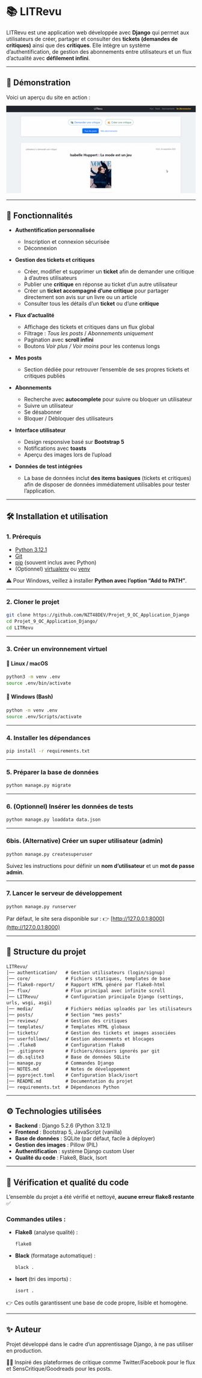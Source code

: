 # 📚 LITRevu

LITRevu est une application web développée avec **Django** qui permet aux utilisateurs de créer, partager et consulter des **tickets (demandes de critiques)** ainsi que des **critiques**.
Elle intègre un système d’authentification, de gestion des abonnements entre utilisateurs et un flux d’actualité avec **défilement infini**.

---

## 🎥 Démonstration

Voici un aperçu du site en action :

![Démo du site](LITRevu/core/static/core/img/presentation.gif)

---

## 🚀 Fonctionnalités

* **Authentification personnalisée**

  * Inscription et connexion sécurisée
  * Déconnexion

* **Gestion des tickets et critiques**

  * Créer, modifier et supprimer un **ticket** afin de demander une critique à d’autres utilisateurs  
  * Publier une **critique** en réponse au ticket d’un autre utilisateur
  * Créer un **ticket accompagné d’une critique** pour partager directement son avis sur un livre ou un article  
  * Consulter tous les détails d’un **ticket** ou d’une **critique**  

* **Flux d’actualité**

  * Affichage des tickets et critiques dans un flux global
  * Filtrage : *Tous les posts* / *Abonnements uniquement*
  * Pagination avec **scroll infini**
  * Boutons *Voir plus / Voir moins* pour les contenus longs

* **Mes posts**

  * Section dédiée pour retrouver l’ensemble de ses propres tickets et critiques publiés

* **Abonnements**

  * Recherche avec **autocomplete** pour suivre ou bloquer un utilisateur
  * Suivre un utilisateur
  * Se désabonner
  * Bloquer / Débloquer des utilisateurs

* **Interface utilisateur**

  * Design responsive basé sur **Bootstrap 5**
  * Notifications avec **toasts**
  * Aperçu des images lors de l’upload

* **Données de test intégrées**

  * La base de données inclut **des items basiques** (tickets et critiques) afin de disposer de données immédiatement utilisables pour tester l’application.

---

## 🛠️ Installation et utilisation

### 1. Prérequis

* [Python 3.12.1](https://www.python.org/downloads/)
* [Git](https://git-scm.com/)
* [pip](https://pip.pypa.io/en/stable/) (souvent inclus avec Python)
* (Optionnel) [virtualenv](https://virtualenv.pypa.io/) ou [venv](https://docs.python.org/3/library/venv.html)

⚠️ Pour Windows, veillez à installer **Python avec l’option “Add to PATH”**.

---

### 2. Cloner le projet

```bash
git clone https://github.com/NZT48DEV/Projet_9_OC_Application_Django
cd Projet_9_OC_Application_Django/
cd LITRevu
```

---

### 3. Créer un environnement virtuel

#### 🔹 Linux / macOS

```bash
python3 -m venv .env
source .env/bin/activate
```

#### 🔹 Windows (Bash)

```bash
python -m venv .env
source .env/Scripts/activate
```

---

### 4. Installer les dépendances

```bash
pip install -r requirements.txt
```

---

### 5. Préparer la base de données

```bash
python manage.py migrate
```

---

### 6. (Optionnel) Insérer les données de tests

```bash
python manage.py loaddata data.json
```

---

### 6bis. (Alternative) Créer un super utilisateur (admin)

```bash
python manage.py createsuperuser
```

Suivez les instructions pour définir un **nom d’utilisateur** et un **mot de passe admin**.

---

### 7. Lancer le serveur de développement

```bash
python manage.py runserver
```

Par défaut, le site sera disponible sur :
👉 [http://127.0.0.1:8000](http://127.0.0.1:8000)

---

## 📂 Structure du projet

```
LITRevu/
│── authentication/   # Gestion utilisateurs (login/signup)
│── core/             # Fichiers statiques, templates de base
│── flake8-report/    # Rapport HTML généré par flake8-html
│── flux/             # Flux principal avec infinite scroll
│── LITRevu/          # Configuration principale Django (settings, urls, wsgi, asgi)
│── media/            # Fichiers médias uploadés par les utilisateurs
│── posts/            # Section "mes posts"
│── reviews/          # Gestion des critiques
│── templates/        # Templates HTML globaux
│── tickets/          # Gestion des tickets et images associées
│── userfollows/      # Gestion abonnements et blocages
│── .flake8           # Configuration flake8
│── .gitignore        # Fichiers/dossiers ignorés par git
│── db.sqlite3        # Base de données SQLite
│── manage.py         # Commandes Django
│── NOTES.md          # Notes de développement
│── pyproject.toml    # Configuration black/isort
│── README.md         # Documentation du projet
│── requirements.txt  # Dépendances Python
```

---

## ⚙️ Technologies utilisées

* **Backend** : Django 5.2.6 (Python 3.12.1)
* **Frontend** : Bootstrap 5, JavaScript (vanilla)
* **Base de données** : SQLite (par défaut, facile à déployer)
* **Gestion des images** : Pillow (PIL)
* **Authentification** : système Django custom User
* **Qualité du code** : Flake8, Black, Isort

---

## 🧹 Vérification et qualité du code

L’ensemble du projet a été vérifié et nettoyé, **aucune erreur flake8 restante** ✅

### Commandes utiles :

* **Flake8** (analyse qualité) :

  ```bash
  flake8
  ```

* **Black** (formatage automatique) :

  ```bash
  black .
  ```

* **Isort** (tri des imports) :

  ```bash
  isort .
  ```

👉 Ces outils garantissent une base de code propre, lisible et homogène.

---

## ✨ Auteur

Projet développé dans le cadre d’un apprentissage Django, à ne pas utiliser en production.

👨‍💻 Inspiré des plateformes de critique comme Twitter/Facebook pour le flux et SensCritique/Goodreads pour les posts.
